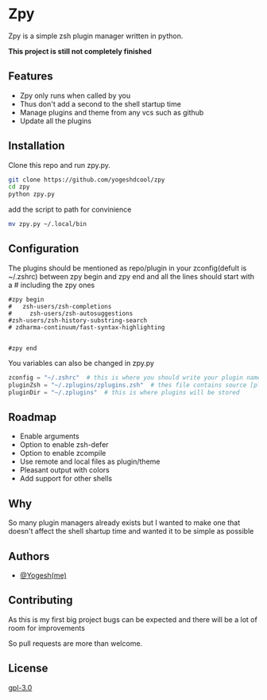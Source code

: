 # Zpy

Zpy is a simple zsh plugin manager written in python.  

**This project is still not completely finished** 

## Features
* Zpy only runs when called by you
* Thus don't add a second to the shell startup time
* Manage plugins and theme from any vcs such as github
* Update all the plugins

## Installation

Clone this repo and run zpy.py.

```bash
git clone https://github.com/yogeshdcool/zpy
cd zpy
python zpy.py
```
add the script to path for convinience
```bash
mv zpy.py ~/.local/bin
```

## Configuration
The plugins should be mentioned as repo/plugin in your zconfig(defult is ~/.zshrc) between zpy begin and zpy end and all the lines should start with a # including the zpy ones
```
#zpy begin
#   zsh-users/zsh-completions
#     zsh-users/zsh-autosuggestions
#zsh-users/zsh-history-substring-search
# zdharma-continuum/fast-syntax-highlighting


#zpy end
```
You variables can also be changed in zpy.py
```python
zconfig = "~/.zshrc"  # this is where you should write your plugin names
pluginZsh = "~/.zplugins/zplugins.zsh"  # thes file contains source [plugin] and should be sourced in zconfig
pluginDir = "~/.zplugins"  # this is where plugins will be stored
```
## Roadmap
* Enable arguments
* Option to enable zsh-defer
* Option to enable zcompile
* Use remote and local files as plugin/theme
* Pleasant output with colors
* Add support for other shells

## Why
So many plugin managers already exists but I wanted to make one that doesn't affect the shell shartup time and wanted it to be simple as possible  


## Authors

- [@Yogesh(me)](https://www.github.com/yogeshdcool)


## Contributing
As this is my first big project bugs can be expected and there will be a lot of room for improvements  

So pull requests are more than welcome.


## License
[gpl-3.0](https://choosealicense.com/licenses/gpl-3.0/)
